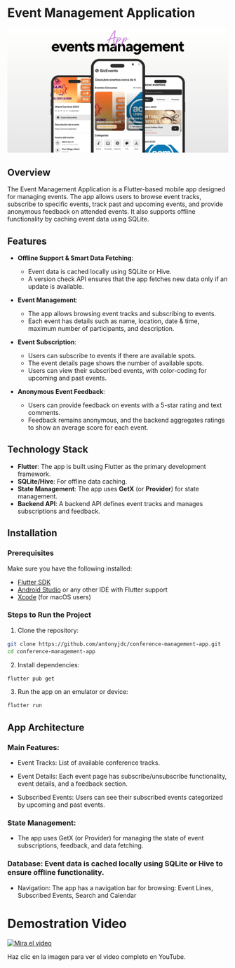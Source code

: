 # Event Management Application

![Banner](assets/images/banner.jpg) 

## Overview

The Event Management Application is a Flutter-based mobile app designed for managing events. The app allows users to browse event tracks, subscribe to specific events, track past and upcoming events, and provide anonymous feedback on attended events. It also supports offline functionality by caching event data using SQLite. 


## Features

- **Offline Support & Smart Data Fetching**:
  - Event data is cached locally using SQLite or Hive.
  - A version check API ensures that the app fetches new data only if an update is available.

- **Event Management**:
  - The app allows browsing event tracks and subscribing to events.
  - Each event has details such as name, location, date & time, maximum number of participants, and description.

- **Event Subscription**:
  - Users can subscribe to events if there are available spots.
  - The event details page shows the number of available spots.
  - Users can view their subscribed events, with color-coding for upcoming and past events.

- **Anonymous Event Feedback**:
  - Users can provide feedback on events with a 5-star rating and text comments.
  - Feedback remains anonymous, and the backend aggregates ratings to show an average score for each event.

## Technology Stack

- **Flutter**: The app is built using Flutter as the primary development framework.
- **SQLite/Hive**: For offline data caching.
- **State Management**: The app uses **GetX** (or **Provider**) for state management.
- **Backend API**: A backend API defines event tracks and manages subscriptions and feedback.

## Installation

### Prerequisites

Make sure you have the following installed:

- [Flutter SDK](https://flutter.dev/docs/get-started/install)
- [Android Studio](https://developer.android.com/studio) or any other IDE with Flutter support
- [Xcode](https://developer.apple.com/xcode/) (for macOS users)

### Steps to Run the Project

1. Clone the repository:

```bash
git clone https://github.com/antonyjdc/conference-management-app.git
cd conference-management-app
```

2. Install dependencies:

```bash
flutter pub get
```

3. Run the app on an emulator or device:

```bash
flutter run
```

## App Architecture
### Main Features:

- Event Tracks: List of available conference tracks.

- Event Details: Each event page has subscribe/unsubscribe functionality, event details, and a feedback section.

- Subscribed Events: Users can see their subscribed events categorized by upcoming and past events.

### State Management:

- The app uses GetX (or Provider) for managing the state of event subscriptions, feedback, and data fetching.

### Database: Event data is cached locally using SQLite or Hive to ensure offline functionality.

- Navigation: The app has a navigation bar for browsing: Event Lines, Subscribed Events, Search and Calendar

# Demostration Video 
[![Mira el video](https://img.youtube.com/vi/AUMdnnXvuEo/0.jpg)](https://www.youtube.com/watch?v=AUMdnnXvuEo)

Haz clic en la imagen para ver el video completo en YouTube.
